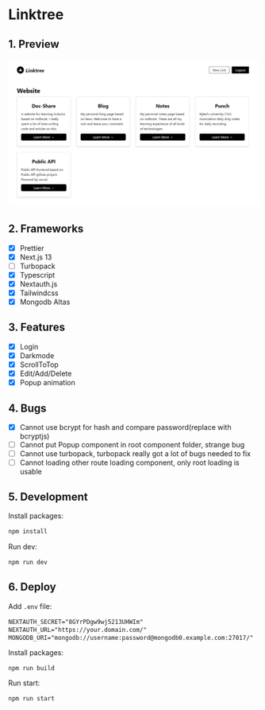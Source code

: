 # Linktree

## 1. Preview

![preview](./images/preview.png)

## 2. Frameworks

- [x] Prettier
- [x] Next.js 13
- [ ] Turbopack
- [x] Typescript
- [x] Nextauth.js
- [x] Tailwindcss
- [x] Mongodb Altas

## 3. Features

- [x] Login
- [x] Darkmode
- [x] ScrollToTop
- [x] Edit/Add/Delete
- [x] Popup animation

## 4. Bugs

- [x] Cannot use bcrypt for hash and compare password(replace with bcryptjs)
- [ ] Cannot put Popup component in root component folder, strange bug
- [ ] Cannot use turbopack, turbopack really got a lot of bugs needed to fix
- [ ] Cannot loading other route loading component, only root loading is usable

## 5. Development

Install packages:

```bash
npm install
```

Run dev:

```bash
npm run dev
```

## 6. Deploy

Add `.env` file:

```env
NEXTAUTH_SECRET="8GYrPDgw9wj5213UHWIm"
NEXTAUTH_URL="https://your.domain.com/"
MONGODB_URI="mongodb://username:password@mongodb0.example.com:27017/"
```

Install packages:

```bash
npm run build
```

Run start:

```bash
npm run start
```
